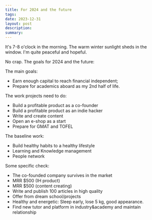 ```yaml
---
title: For 2024 and the future
tags: 
date: 2023-12-31
layout: post
description: 
summary:
---
```


It's 7-8 o'clock in the morning. The warm winter sunlight sheds in the window. I'm quite peaceful and hopeful.

No crap. The goals for 2024 and the future:

The main goals:
- Earn enough capital to reach financial independent;
- Prepare for academics aboard as my 2nd half of life.

The work projects need to do: 
- Build a profitable product as a co-founder
- Build a profitable product as an indie hacker
- Write and create content
- Open an e-shop as a start
- Prepare for GMAT and TOFEL

The baseline work: 
- Build healthy habits to a healthy lifestyle
- Learning and Knowledge management
- People network

Some specific check:
- The co-founded company survives in the market
- MRR $500 (IH product)
- MRR $500 (content creating)
- Write and publish 100 articles in high quality
- Offer from dream school/projects
- Healthy and energetic: Sleep early, lose 5 kg, good appearance. 
- Find new tutor and platform in industry&academy and maintain relationship

